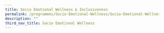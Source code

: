 ```yaml
---
title: Socio Emotional Wellness & Inclusiveness
permalink: /programmes/Socio-Emotional-Wellness/Socio-Emotional-Wellness-Inclusiveness
description: ""
third_nav_title: Socio Emotional Wellness
---
```

